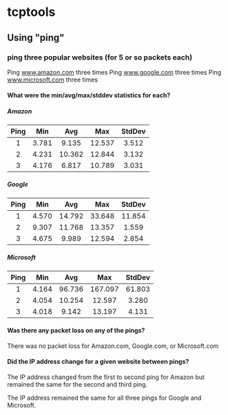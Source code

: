 # tcptools

## Using "ping" 
### ping three popular websites (for 5 or so packets each)

Ping www.amazon.com three times
Ping www.google.com  three times
Ping www.microsoft.com three times

#### What were the min/avg/max/stddev statistics for each?

##### Amazon

| Ping     | Min      | Avg      | Max     | StdDev  |
| :----:   | :----:   |  :----:  | :----:  | :----:  |
| 1        | 3.781    | 9.135    | 12.537  | 3.512   |
| 2        | 4.231    | 10.362   | 12.844  | 3.132   |
| 3        | 4.176    | 6.817    | 10.789  | 3.031   |

##### Google

| Ping     | Min      | Avg      | Max     | StdDev  |
| :----:   | :----:   |  :----:  | :----:  | :----:  |
| 1        | 4.570    | 14.792   | 33.648  | 11.854  |
| 2        | 9.307    | 11.768   | 13.357  | 1.559   |
| 3        | 4.675    | 9.989    | 12.594  | 2.854   |

##### Microsoft

| Ping     | Min      | Avg      | Max     | StdDev  |
| :----:   | :----:   |  :----:  | :----:  | :----:  |
| 1        | 4.164    | 96.736   | 167.097 | 61.803  |
| 2        | 4.054    | 10.254   | 12.597  | 3.280   |
| 3        | 4.018    | 9.142    | 13.197  | 4.131   |

#### Was there any packet loss on any of the pings?

There was no packet loss for Amazon.com, Google.com, or Microsoft.com


#### Did the IP address change for a given website between pings?

The IP address changed from the first to second ping for Amazon but 
remained the same for the second and third ping.

The IP address remained the same for all three pings for Google and Microsoft.
